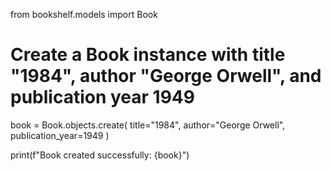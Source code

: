 from bookshelf.models import Book

# Create a Book instance with title "1984", author "George Orwell", and publication year 1949
book = Book.objects.create(
    title="1984",
    author="George Orwell",
    publication_year=1949
)

print(f"Book created successfully: {book}")